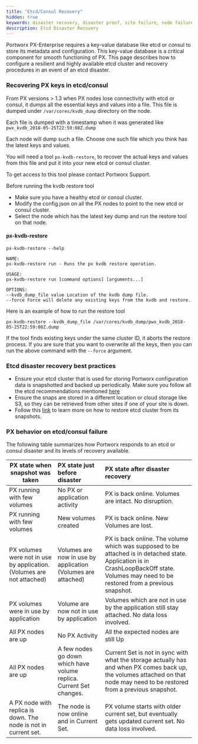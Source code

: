 ```yaml
---
title: "Etcd/Consul Recovery"
hidden: true
keywords: disaster recovery, disaster proof, site failure, node failure, power failure, etcd failure
description: Etcd Disaster Recovery
---
```


Portworx PX-Enterprise requires a key-value database like etcd or consul to store its metadata and configuration. This key-value database is a critical component for smooth functioning of PX. This page describes how to configure a resilient and highly available etcd cluster and recovery procedures in an event of an etcd disaster.

### Recovering PX keys in etcd/consul

From PX versions > 1.3 when PX nodes lose connectivity with etcd or consul, it dumps all the essential keys and values into a file. This file is dumped under `/var/cores/kvdb_dump` directory on the node.

Each file is dumped with a timestamp when it was generated like `pwx_kvdb_2018-05-25T22:59:08Z.dump`

Each node will dump such a file. Choose one such file which you think has the latest keys and values.

You will need a tool `px-kvdb-restore`, to recover the actual keys and values from this file and put it into your new etcd or consul cluster.

To get access to this tool please contact Portworx Support.

Before running the kvdb restore tool
* Make sure you have a healthy etcd or consul cluster.
* Modify the config.json on all the PX nodes to point to the new etcd or consul cluster.
* Select the node which has the latest key dump and run the restore tool on that node.

#### px-kvdb-restore

```text
px-kvdb-restore --help
```

```output
NAME:
px-kvdb-restore run - Runs the px kvdb restore operation.

USAGE:
px-kvdb-restore run [command options] [arguments...]

OPTIONS:
--kvdb_dump_file value Location of the kvdb dump file.
--force Force will delete any existing keys from the kvdb and restore.
```

Here is an example of how to run the restore tool

```text
px-kvdb-restore --kvdb_dump_file /var/cores/kvdb_dump/pwx_kvdb_2018-05-25T22:59:08Z.dump
```

If the tool finds existing keys under the same cluster ID, it aborts the restore process. If you are sure that you want to overwrite all the keys, then you can run the above command with the `--force` argument.

### Etcd disaster recovery best practices

* Ensure your etcd cluster that is used for storing Portworx configuration data is snapshotted and backed up periodically. Make sure you follow all the etcd recommendations mentioned [here](/portworx-install-with-kubernetes/operate-and-maintain-on-kubernetes/etcd)
* Ensure the snaps are stored in a different location or cloud storage like S3, so they can be retrieved from other sites if one of your site is down.
* Follow this [link](https://coreos.com/etcd/docs/latest/op-guide/recovery.html) to learn more on how to restore etcd cluster from its snapshots.

### PX behavior on etcd/consul failure

The following table summarizes how Portworx responds to an etcd or consul disaster and its levels of recovery available.

| PX state when snapshot was taken | PX state just before disaster | PX state after disaster recovery |
|-----------------|:---------------|:-------------------------------|
| PX running with few volumes | No PX or application activity    | PX is back online. Volumes are intact. No disruption. |
| PX running with few volumes | New volumes created | PX is back online. New Volumes are lost. |
| PX volumes were not in use by application. (Volumes are not attached) | Volumes are now in use by application (Volumes are attached) | PX is back online. The volume which was supposed to be attached is in detached state. Application is in CrashLoopBackOff state. Volumes may need to be restored from a previous snapshot. |
| PX volumes were in use by application | Volume are now not in use by application | Volumes which are not in use by the application still stay attached. No data loss involved. |
| All PX nodes are up | No PX Activity | All the expected nodes are still Up |
| All PX nodes are up | A few nodes go down which have volume replica. Current Set changes. | Current Set is not in sync with what the storage actually has and when PX comes back up, the volumes attached on that node may need to be restored from a previous snapshot. |
| A PX node with replica is down. The node is not in current set. | The node is now online and in Current Set. | PX volume starts with older current set, but eventually gets updated current set. No data loss involved. |
